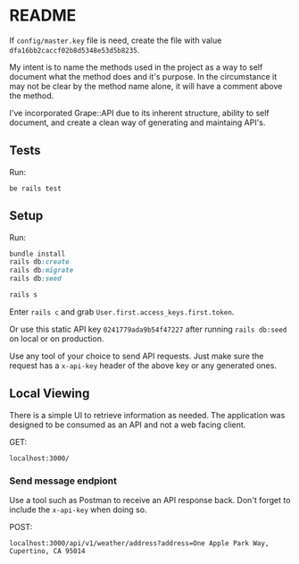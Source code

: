 # README

If `config/master.key` file is need, create the file with value `dfa16bb2caccf02b8d5348e53d5b8235`.

My intent is to name the methods used in the project as a way to self document what the method does and it's purpose.
In the circumstance it may not be clear by the method name alone, it will have a comment above the method. 

I've incorporated Grape::API due to its inherent structure, ability to self document, and create a clean way
of generating and maintaing API's.

## Tests

Run:

```
be rails test
```

## Setup

Run:

```ruby
bundle install
rails db:create
rails db:migrate
rails db:seed

rails s
```

Enter `rails c` and grab `User.first.access_keys.first.token`.

Or use this static API key `0241779ada9b54f47227` after running `rails db:seed` on local or on production.

Use any tool of your choice to send API requests. Just make sure the
request has a `x-api-key` header of the above key or any generated ones.

## Local Viewing

There is a simple UI to retrieve information as needed. The application was designed to be consumed as an API and
not a web facing client.

GET:
```
localhost:3000/
```

### Send message endpiont

Use a tool such as Postman to receive an API response back. Don't forget to include the `x-api-key` when doing so.

POST: 
```
localhost:3000/api/v1/weather/address?address=One Apple Park Way, Cupertino, CA 95014
```
